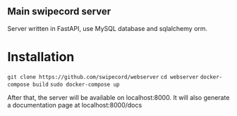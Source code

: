 ## Main swipecord server
Server written in FastAPI, use MySQL database and sqlalchemy orm.

# Installation

```git clone https://github.com/swipecord/webserver```
```cd webserver```
```docker-compose build```
```sudo docker-compose up```

After that, the server will be available on localhost:8000.
It will also generate a documentation page at localhost:8000/docs
